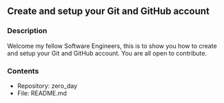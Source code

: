 ## Create and setup your Git and GitHub account

### Description
Welcome my fellow Software Engineers, this is to show you how to create and setup your Git and GitHub account. You are all open to contribute.
###  Contents
* Repository: zero_day
* File: README.md
